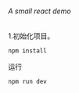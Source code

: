 ###### A small react demo

1.初始化项目。
```javascript
npm install

```
运行

```javascript
npm run dev
```
